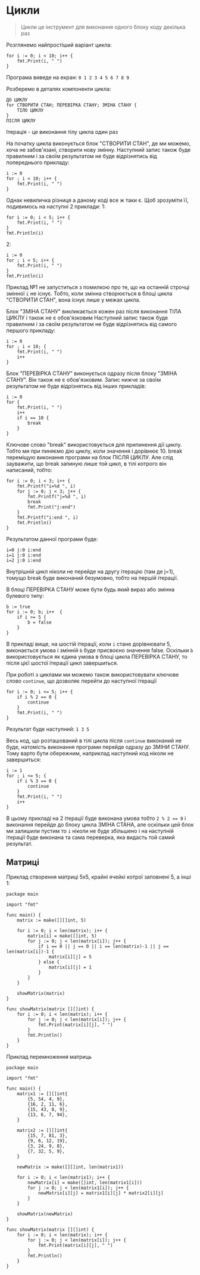 # Цикли

> Цикли це інструмент для виконання одного блоку коду декілька раз

Розглянемо найпростіший варіант цикла:
```golang
for i := 0; i < 10; i++ {
    fmt.Print(i, " ")
}
```
Програма виведе на екран: `0 1 2 3 4 5 6 7 8 9`

Розберемо в деталях компоненти цикла:
```
ДО ЦИКЛУ
for СТВОРИТИ СТАН; ПЕРЕВІРКА СТАНУ; ЗМІНА СТАНУ {
    ТІЛО ЦИКЛУ
}
ПІСЛЯ ЦИКЛУ
```

Ітерація - це виконання тілу цикла один раз

На початку цикла виконується блок "СТВОРИТИ СТАН", де ми можемо, хоча не забов'язані, створити нову змінну.
Наступний запис також буде правилним і за своїм результатом не буде відрізнятись від попереднього прикладу:
```
i := 0
for ; i < 10; i++ {
    fmt.Print(i, " ")
}
```

Однак невиличка різниця а даному коді все ж таки є. Щоб зрозуміти її, подивимось на наступні 2 приклади:
1:
```golang
for i := 0; i < 5; i++ {
    fmt.Print(i, " ")
}
fmt.Println(i)
```
2:
```golang
i := 0
for ; i < 5; i++ {
    fmt.Print(i, " ")
}
fmt.Println(i)
```

Приклад №1 не запуститься з помилкою про те, що на останній строчці змінної `i` не існує. Тобто, коли змінна створюється в блоці цикла "СТВОРИТИ СТАН", вона існує лише у межах цикла.

Блок "ЗМІНА СТАНУ" викликається кожен раз після виконання ТІЛА ЦИКЛУ і також не є обов'язковим
Наступний запис також буде правилним і за своїм результатом не буде відрізнятись від самого першого прикладу:
```golang
i := 0
for ; i < 10; {
    fmt.Print(i, " ")
    i++
}
```

Блок "ПЕРЕВІРКА СТАНУ" виконується одразу після блоку "ЗМІНА СТАНУ". Він також не є обов'язковим.
Запис нижче за своїм результатом не буде відрізнятись від інших прикладів:
```golang
i := 0
for {
    fmt.Print(i, " ")
    i++
    if i == 10 {
        break
    }
}
```
Ключове слово "break" використовується для припинення дії циклу. Тобто ми при пиняємо дію циклу, коли значення i дорівнює 10. break переміщую виконання програми на блок ПІСЛЯ ЦИКЛУ.
Але слід зауважити, що break запиную лише той цикл, в тілі котрого він написаний, тобто:
```golang
for i := 0; i < 3; i++ {
    fmt.Printf("i=%d ", i)
    for j := 0; j < 3; j++ {
        fmt.Printf("j=%d ", i)
        break
        fmt.Print("j:end")
    }
    fmt.Printf("i:end ", i)
    fmt.Println()
}
```
Результатом данної програми буде:
```
i=0 j:0 i:end
i=1 j:0 i:end
i=2 j:0 i:end
```
Внутрішній цикл ніколи не перейде на другу ітерацію (там де j=1), томущо break буде виконаний безумовно, тобто на першій ітерації.

В блоці ПЕРЕВІРКА СТАНУ може бути будь який вираз або змінна булевого типу:
```golang
b := true
for i := 0; b; i++  {
    if i >= 5 {
        b = false
    }
}
```
В прикладі вище, на шостій ітерації, коли `i` стане дорівнювати 5, виконається умова і змінній `b` буде присвоєно значення false. Оскільки `b` використовується як єдина умова в блоці цикла ПЕРЕВІРКА СТАНУ, то після цієї шостої ітерації цикл завершиться.

При роботі з циклами ми можемо також використовувати ключове слово `continue`, що дозволяє перейти до наступної ітерації
```golang
for i := 0; i <= 5; i++ {
    if i % 2 == 0 {
        continue
    }
    fmt.Print(i, " ")
}
```
Результат буде наступний: `1 3 5`

Весь код, що розташований в тілі цикла після `continue` виконаний не буде, натомість виконання програми перейде одразу до ЗМІНИ СТАНУ.
Тому варто бути обережним, наприклад наступний код ніколи не завершиться:
```golang
i := 1
for ; i <= 5; {
    if i % 3 == 0 {
        continue
    }
    fmt.Print(i, " ")
    i++
}
```
В цьому прикладі на 2 ітерації буде виконана умова  тобто `2 % 2 == 0` і виконання перейде до блоку цикла ЗМІНА СТАНА, але оскільки цей блок ми залишили пустим то `i` ніколи не буде збільшено і на наступній ітерації буде виконана та сама переверка, яка видасть той самий результат.

## Матриці
Приклад створення матриці 5x5, крайні ячейкі котрої заповнені 5, а інші 1:
```golang
package main

import "fmt"

func main() {
	matrix := make([][]int, 5)

	for i := 0; i < len(matrix); i++ {
		matrix[i] = make([]int, 5)
		for j := 0; j < len(matrix[i]); j++ {
			if i == 0 || j == 0 || i == len(matrix)-1 || j == len(matrix[i])-1 {
				matrix[i][j] = 5
			} else {
				matrix[i][j] = 1
			}
		}
	}

	showMatrix(matrix)
}

func showMatrix(matrix [][]int) {
	for i := 0; i < len(matrix); i++ {
		for j := 0; j < len(matrix[i]); j++ {
			fmt.Print(matrix[i][j], " ")
		}
		fmt.Println()
	}
}
```

Приклад перемноження матриць
```golang
package main

import "fmt"

func main() {
	matrix1 := [][]int{
		{5, 54, 4, 9},
		{16, 2, 11, 6},
		{15, 43, 8, 9},
		{13, 6, 7, 94},
	}

	matrix2 := [][]int{
		{15, 7, 81, 3},
		{9, 6, 12, 19},
		{3, 24, 9, 8},
		{7, 32, 5, 9},
	}

	newMatrix := make([][]int, len(matrix1))

	for i := 0; i < len(matrix1); i++ {
		newMatrix[i] = make([]int, len(matrix1[i]))
		for j := 0; j < len(matrix1[i]); j++ {
			newMatrix[i][j] = matrix1[i][j] * matrix2[i][j]
		}
	}

	showMatrix(newMatrix)
}

func showMatrix(matrix [][]int) {
	for i := 0; i < len(matrix); i++ {
		for j := 0; j < len(matrix[i]); j++ {
			fmt.Print(matrix[i][j], " ")
		}
		fmt.Println()
	}
}

```
